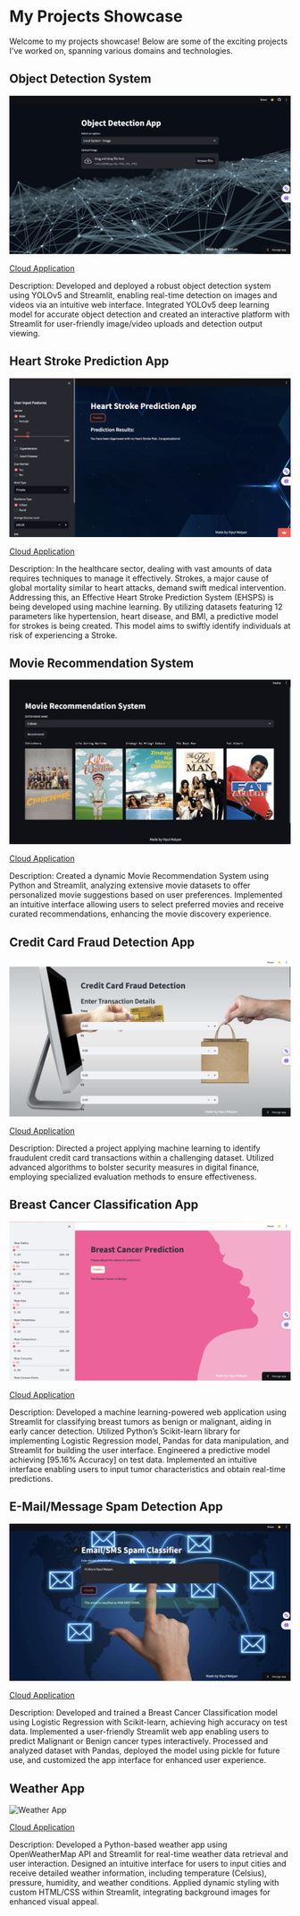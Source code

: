 # My Projects Showcase

Welcome to my projects showcase! Below are some of the exciting projects I've worked on, spanning various domains and technologies.

## Object Detection System

![Object Detection System](https://raw.githubusercontent.com/vipulmalyan/Cloud-Wallpapers/main/screenshots/objdet.png)

[Cloud Application](https://objdet.streamlit.app/)

Description: Developed and deployed a robust object detection system using YOLOv5 and Streamlit, enabling real-time detection on images and videos via an intuitive web interface. Integrated YOLOv5 deep learning model for accurate object detection and created an interactive platform with Streamlit for user-friendly image/video uploads and detection output viewing.

## Heart Stroke Prediction App

![Heart Stroke Prediction App](https://raw.githubusercontent.com/vipulmalyan/Cloud-Wallpapers/main/screenshots/heartstroke.png)

[Cloud Application](https://heart-stroke-pred.streamlit.app/)

Description: In the healthcare sector, dealing with vast amounts of data requires techniques to manage it effectively. Strokes, a major cause of global mortality similar to heart attacks, demand swift medical intervention. Addressing this, an Effective Heart Stroke Prediction System (EHSPS) is being developed using machine learning. By utilizing datasets featuring 12 parameters like hypertension, heart disease, and BMI, a predictive model for strokes is being created. This model aims to swiftly identify individuals at risk of experiencing a Stroke.

## Movie Recommendation System

![Movie Recommendation System](https://raw.githubusercontent.com/vipulmalyan/Cloud-Wallpapers/main/screenshots/movrecom.png)

[Cloud Application](https://share.streamlit.io/app/movrecommend/)

Description: Created a dynamic Movie Recommendation System using Python and Streamlit, analyzing extensive movie datasets to offer personalized movie suggestions based on user preferences. Implemented an intuitive interface allowing users to select preferred movies and receive curated recommendations, enhancing the movie discovery experience.

## Credit Card Fraud Detection App

![Credit Card Fraud Detection App](https://raw.githubusercontent.com/vipulmalyan/Cloud-Wallpapers/main/screenshots/credit%20card.png)

[Cloud Application](https://creditcardf.streamlit.app/)

Description: Directed a project applying machine learning to identify fraudulent credit card transactions within a challenging dataset. Utilized advanced algorithms to bolster security measures in digital finance, employing specialized evaluation methods to ensure effectiveness.

## Breast Cancer Classification App

![Breast Cancer Classification App](https://raw.githubusercontent.com/vipulmalyan/Cloud-Wallpapers/main/screenshots/breastcancer.png)

[Cloud Application](https://breast-cancerr.streamlit.app/)

Description: Developed a machine learning-powered web application using Streamlit for classifying breast tumors as benign or malignant, aiding in early cancer detection. Utilized Python’s Scikit-learn library for implementing Logistic Regression model, Pandas for data manipulation, and Streamlit for building the user interface. Engineered a predictive model achieving [95.16% Accuracy] on test data. Implemented an intuitive interface enabling users to input tumor characteristics and obtain real-time predictions.

## E-Mail/Message Spam Detection App

![E-Mail/Message Spam Detection App](https://raw.githubusercontent.com/vipulmalyan/Cloud-Wallpapers/main/screenshots/email.png)

[Cloud Application](https://emailmessage.streamlit.app/)

Description: Developed and trained a Breast Cancer Classification model using Logistic Regression with Scikit-learn, achieving high accuracy on test data. Implemented a user-friendly Streamlit web app enabling users to predict Malignant or Benign cancer types interactively. Processed and analyzed dataset with Pandas, deployed the model using pickle for future use, and customized the app interface for enhanced user experience.

## Weather App

![Weather App](https://raw.githubusercontent.com/vipulmalyan/Cloud-Wallpapers/main/screenshots/weather.png)

[Cloud Application](https://weather-app-lhffphvc4njcqtdv6yf2yi.streamlit.app/)

Description: Developed a Python-based weather app using OpenWeatherMap API and Streamlit for real-time weather data retrieval and user interaction. Designed an intuitive interface for users to input cities and receive detailed weather information, including temperature (Celsius), pressure, humidity, and weather conditions. Applied dynamic styling with custom HTML/CSS within Streamlit, integrating background images for enhanced visual appeal.
